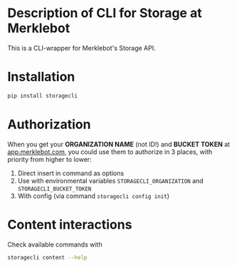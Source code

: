 # Description of CLI for Storage at Merklebot

This is a CLI-wrapper for Merklebot's Storage API.

# Installation 
```bash
pip install storagecli
```

# Authorization

When you get your **ORGANIZATION NAME** (not ID!) and **BUCKET TOKEN** at [app.merklebot.com](https://app.merklebot.com), you could use them to authorize in 3 places, with priority from higher to lower:

1. Direct insert in command as options
2. Use with environmental variables `STORAGECLI_ORGANIZATION` and `STORAGECLI_BUCKET_TOKEN`
3. With config (via command `storagecli config init`)

# Content interactions
Check available commands with 
```bash
storagecli content --help
```

